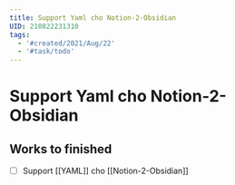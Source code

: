 ```yaml
---
title: Support Yaml cho Notion-2-Obsidian
UID: 210822231310
tags:
  - '#created/2021/Aug/22'
  - '#task/todo'
---
```

# Support Yaml cho Notion-2-Obsidian


## Works to finished
- [ ] Support [[YAML]] cho [[Notion-2-Obsidian]]

